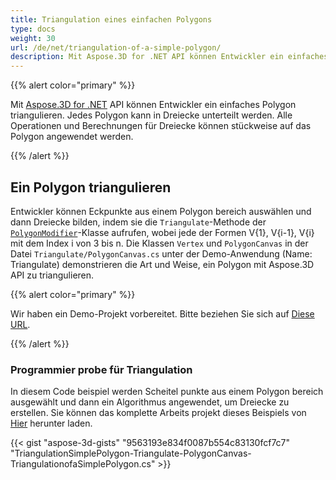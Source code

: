 ```yaml
---
title: Triangulation eines einfachen Polygons
type: docs
weight: 30
url: /de/net/triangulation-of-a-simple-polygon/
description: Mit Aspose.3D for .NET API können Entwickler ein einfaches Polygon triangulieren. Jedes Polygon kann in Dreiecke unterteilt werden. Alle Operationen und Berechnungen für Dreiecke können stückweise auf das Polygon angewendet werden.
---
```

{{% alert color="primary" %}}

Mit [Aspose.3D for .NET](https://products.aspose.com/3d/net/) API können Entwickler ein einfaches Polygon triangulieren. Jedes Polygon kann in Dreiecke unterteilt werden. Alle Operationen und Berechnungen für Dreiecke können stückweise auf das Polygon angewendet werden.

{{% /alert %}}
##  **Ein Polygon triangulieren**
Entwickler können Eckpunkte aus einem Polygon bereich auswählen und dann Dreiecke bilden, indem sie die `Triangulate`-Methode der [`PolygonModifier`](https://reference.aspose.com/3d/net/aspose.threed.entities/polygonmodifier)-Klasse aufrufen, wobei jede der Formen V{1}, V{i-1}, V{i} mit dem Index i von 3 bis n. Die Klassen `Vertex` und `PolygonCanvas` in der Datei `Triangulate/PolygonCanvas.cs` unter der Demo-Anwendung (Name: Triangulate) demonstrieren die Art und Weise, ein Polygon mit Aspose.3D API zu triangulieren.

{{% alert color="primary" %}}

Wir haben ein Demo-Projekt vorbereitet. Bitte beziehen Sie sich auf [Diese URL](https://github.com/aspose-3d/Aspose.3D-for-.NET/tree/master/Demos).

{{% /alert %}}
###  **Programmier probe für Triangulation**
In diesem Code beispiel werden Scheitel punkte aus einem Polygon bereich ausgewählt und dann ein Algorithmus angewendet, um Dreiecke zu erstellen. Sie können das komplette Arbeits projekt dieses Beispiels von [Hier](https://github.com/aspose-3d/Aspose.3D-for-.NET/) herunter laden.

{{< gist "aspose-3d-gists" "9563193e834f0087b554c83130fcf7c7" "TriangulationSimplePolygon-Triangulate-PolygonCanvas-TriangulationofaSimplePolygon.cs" >}}
